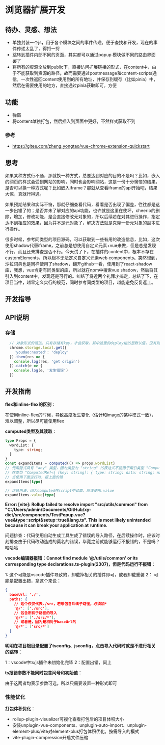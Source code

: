 # 浏览器扩展开发

## 待办、灵感、想法

- 单独封装一个js，用于各个模块之间的事件传递，便于查找和开发，现在的事件传递太乱了，得捋一捋
- 跳转到插件内部不同的页面，其实都可以通过popup 模块做不同的路由界面罢了
- 将所有的资源全放到public下，直接访问扩展链接的形式，在content中，由于不能获取到资源的路径，故而需要通过postmessage和content-scripts通信，一次性返回content使用到的所有地址，并保存到缓存（比如pinia）中，然后在需要使用的地方，直接通过pinia获取即可，方便

## 功能

- 弹窗
- 将content单独打包，然后插入到页面中更好，不然样式获取不到

### 参考

- <https://gitee.com/zheng_yongtao/vue-chrome-extension-quickstart>

## 思考

如果某种方式行不通，那就换一种方式，总要达到对应的目的不是吗？比如，嵌入的网页的样式会受到网站的影响，同时也会影响网站，这是一份十分懊恼的结果，是否可以换一种方式呢？比如嵌入iframe？那就从查看iframe的api开始吧，结果大惊，真就行得通。

如果预期结果和实际不符，那就仔细查看代码，看看是否出现了偏差，往往都是这一步出错了的；是否并未了解对应的api功能，也许就是这里在使坏，cheerio的删除，增加，修改功能，是会直接修改元对象的，所以后续若在对其进行操作，指定达不到相应的效果，因为并不是元对象了，解决方法就是克隆一份元对象的副本进行操作。

很多时候，参考同类型的项目源码，可以获取到一些有用的改造信息，比如，这次使用shadow代替iframe，之前总是想使用自定义元素+vue来做，但是总是发现不行，而且还未排查是否不行。今天试了下，在插件的content中，根本不存在customElements，所以根本无法定义自定义元素web components。突然想到，沙拉词典也是同样使用了shadow，翻开github一看，使用到了react-shadow库，我想，vue肯定有同类型的库，所以就在npm中搜索vue shadow，然后将其引入到content中，发现还是可行的。纠结了将近两个礼拜才搞定，总结了下，在项目当中，越早定义实行的规范，同时参考同类型的项目，越能避免反复返工。

## 开发指导

## API说明

### 存储

```typescript
  // 对象形式的语法，只有存储有key，才会获取，其中这里的deploy指的是默认值，没有则返回这个值。。。
  chrome.storage.local.get({
    'youdao:nested': 'deploy'
  }).then(res => {
    console.log(res, 'get origin')
  }).catch(e => {
    console.log(e, '发生错误')
  })
```

## 开发指南

**flex和inline-flex的区别**：

在使用inline-flex的时候，导致高度发生变化（估计和image的某种模式一致），难以调整，所以尽可能使用flex

**computed类型及其读取**：

```typescript
type Props = {
  wordList: {
    type: string;
  }
}
const expandItems = computed(() => props.wordList)
// 元素隐式具有 "any" 类型，因为类型为 "string" 的表达式不能用于索引类型 "ComputedRef<{ [key: string]: { type: string; data: string; name: string; expand: boolean; }; }>"。
// 在类型 "ComputedRef<{ [key: string]: { type: string; data: string; name: string; expand: boolean; }; }>" 上找不到具有类型为 "string" 的参数的索引签名。ts-plugin(7053)
// 当使用下面这行时，报上面的错
expandItems[type]

// 正确用法，因为computed在script中读取，应该使用.value
expandItems.value[type]
```

**Error: [vite]: Rollup failed to resolve import "src/utils/common" from "C:/Users/admin/Documents/GitHub/xy-dict/src/components/TestPopup.vue?vue&type=script&setup=true&lang.ts".      This is most likely unintended because it can break your application at runtime.**

问题排查：代码使用自动生成工具生成了错误的导入路径，在后续操作时，应该时刻排查由于代码改动造成的莫名的错误，毕竟之前就能够运行不报错的，不是吗？哈哈哈

**vscode编辑器报错：Cannot find module '@/utils/common' or its corresponding type declarations.ts-plugin(2307)，但是代码运行不报错**：

1: 这个可能是vscode插件导致的，卸载掉相关的插件即可，或者卸载重装
2： 可能是配置出错，拿这个来说：

```json
{
  baseUrl: './',
  paths: {
    // 这个仅仅代表./src，若想包含后续子路径，必须加*
    '@/': ['./src'],
    // 包含所有子路径的导入
    '@/*': ['./src/*'],
    // 或者是，因为是相对于baseUrl的
    '@/*': ['src/*']
  }
}
```

**明明在项目根目录配置了tsconfig、jsconfig，点击导入代码时就是不进行相关的跳转**：

1：vscode中ts/js插件未初始化完毕
2：配置出错，同上

**ts报错参数不能同时包含问号和初始值**：

由于这两者均表示参数可选，所以只需要设置一种形式即可

### 性能优化

**打包体积优化**：

- rollup-plugin-visualizer可视化查看打包后的项目体积大小
- 安装unplugin-vue-components、unplugin-auto-import、unplugin-element-plus/vite对element-plus打包体积优化，按需导入的模式
- vite-plugin-compression开启文件压缩
